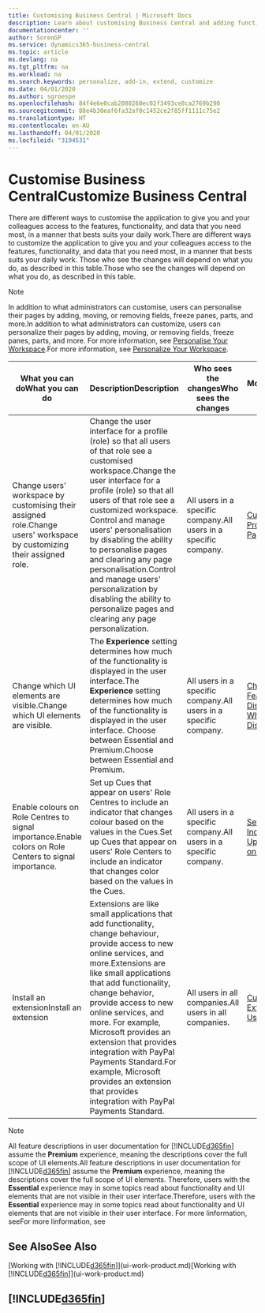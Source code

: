 ```yaml
---
title: Customising Business Central | Microsoft Docs
description: Learn about customising Business Central and adding functionality.
documentationcenter: ''
author: SorenGP
ms.service: dynamics365-business-central
ms.topic: article
ms.devlang: na
ms.tgt_pltfrm: na
ms.workload: na
ms.search.keywords: personalize, add-in, extend, customize
ms.date: 04/01/2020
ms.author: sgroespe
ms.openlocfilehash: 84f4e6e0cab2080260ec02f3493ce8ca2769b290
ms.sourcegitcommit: 88e4b30eaf6fa32af0c1452ce2f85ff1111c75e2
ms.translationtype: HT
ms.contentlocale: en-AU
ms.lasthandoff: 04/01/2020
ms.locfileid: "3194531"
---
```

# <a name="customize-business-central"></a><span data-ttu-id="01ab3-103">Customise Business Central</span><span class="sxs-lookup"><span data-stu-id="01ab3-103">Customize Business Central</span></span>
<span data-ttu-id="01ab3-104">There are different ways to customise the application to give you and your colleagues access to the features, functionality, and data that you need most, in a manner that bests suits your daily work.</span><span class="sxs-lookup"><span data-stu-id="01ab3-104">There are different ways to customize the application to give you and your colleagues access to the features, functionality, and data that you need most, in a manner that bests suits your daily work.</span></span> <span data-ttu-id="01ab3-105">Those who see the changes will depend on what you do, as described in this table.</span><span class="sxs-lookup"><span data-stu-id="01ab3-105">Those who see the changes will depend on what you do, as described in this table.</span></span>

> [!NOTE]
> <span data-ttu-id="01ab3-106">In addition to what administrators can customise, users can personalise their pages by adding, moving, or removing fields, freeze panes, parts, and more.</span><span class="sxs-lookup"><span data-stu-id="01ab3-106">In addition to what administrators can customize, users can personalize their pages by adding, moving, or removing fields, freeze panes, parts, and more.</span></span> <span data-ttu-id="01ab3-107">For more information, see [Personalise Your Workspace](ui-personalization-user.md).</span><span class="sxs-lookup"><span data-stu-id="01ab3-107">For more information, see [Personalize Your Workspace](ui-personalization-user.md).</span></span>

| <span data-ttu-id="01ab3-108">What you can do</span><span class="sxs-lookup"><span data-stu-id="01ab3-108">What you can do</span></span>    |  <span data-ttu-id="01ab3-109">Description</span><span class="sxs-lookup"><span data-stu-id="01ab3-109">Description</span></span>  |  <span data-ttu-id="01ab3-110">Who sees the changes</span><span class="sxs-lookup"><span data-stu-id="01ab3-110">Who sees the changes</span></span>  |  <span data-ttu-id="01ab3-111">More information</span><span class="sxs-lookup"><span data-stu-id="01ab3-111">More information</span></span>  |
|-----|---------------|---------|-------|
|<span data-ttu-id="01ab3-112">Change users' workspace by customising their assigned role.</span><span class="sxs-lookup"><span data-stu-id="01ab3-112">Change users' workspace by customizing their assigned role.</span></span>|<span data-ttu-id="01ab3-113">Change the user interface for a profile (role) so that all users of that role see a customised workspace.</span><span class="sxs-lookup"><span data-stu-id="01ab3-113">Change the user interface for a profile (role) so that all users of that role see a customized workspace.</span></span> <span data-ttu-id="01ab3-114">Control and manage users' personalisation by disabling the ability to personalise pages and clearing any page personalisation.</span><span class="sxs-lookup"><span data-stu-id="01ab3-114">Control and manage users' personalization by disabling the ability to personalize pages and clearing any page personalization.</span></span>|<span data-ttu-id="01ab3-115">All users in a specific company.</span><span class="sxs-lookup"><span data-stu-id="01ab3-115">All users in a specific company.</span></span>|[<span data-ttu-id="01ab3-116">Customise Pages for Profiles</span><span class="sxs-lookup"><span data-stu-id="01ab3-116">Customize Pages for Profiles</span></span>](ui-personalization-manage.md)|
|<span data-ttu-id="01ab3-117">Change which UI elements are visible.</span><span class="sxs-lookup"><span data-stu-id="01ab3-117">Change which UI elements are visible.</span></span>|<span data-ttu-id="01ab3-118">The **Experience** setting determines how much of the functionality is displayed in the user interface.</span><span class="sxs-lookup"><span data-stu-id="01ab3-118">The **Experience** setting determines how much of the functionality is displayed in the user interface.</span></span> <span data-ttu-id="01ab3-119">Choose between Essential and Premium.</span><span class="sxs-lookup"><span data-stu-id="01ab3-119">Choose between Essential and Premium.</span></span>|<span data-ttu-id="01ab3-120">All users in a specific company.</span><span class="sxs-lookup"><span data-stu-id="01ab3-120">All users in a specific company.</span></span>|[<span data-ttu-id="01ab3-121">Change Which Features are Displayed</span><span class="sxs-lookup"><span data-stu-id="01ab3-121">Change Which Features are Displayed</span></span>](ui-experiences.md)|
|<span data-ttu-id="01ab3-122">Enable colours on Role Centres to signal importance.</span><span class="sxs-lookup"><span data-stu-id="01ab3-122">Enable colors on Role Centers to signal importance.</span></span>|<span data-ttu-id="01ab3-123">Set up Cues that appear on users' Role Centres to include an indicator that changes colour based on the values in the Cues.</span><span class="sxs-lookup"><span data-stu-id="01ab3-123">Set up Cues that appear on users' Role Centers to include an indicator that changes color based on the values in the Cues.</span></span>|<span data-ttu-id="01ab3-124">All users in a specific company.</span><span class="sxs-lookup"><span data-stu-id="01ab3-124">All users in a specific company.</span></span>|[<span data-ttu-id="01ab3-125">Set Up a Coloured Indicator on Cues</span><span class="sxs-lookup"><span data-stu-id="01ab3-125">Set Up a Colored Indicator on Cues</span></span>](admin-how-set-up-colored-indicator-on-cues.md)|
|<span data-ttu-id="01ab3-126">Install an extension</span><span class="sxs-lookup"><span data-stu-id="01ab3-126">Install an extension</span></span>|<span data-ttu-id="01ab3-127">Extensions are like small applications that add functionality, change behaviour, provide access to new online services, and more.</span><span class="sxs-lookup"><span data-stu-id="01ab3-127">Extensions are like small applications that add functionality, change behavior, provide access to new online services, and more.</span></span> <span data-ttu-id="01ab3-128">For example, Microsoft provides an extension that provides integration with PayPal Payments Standard.</span><span class="sxs-lookup"><span data-stu-id="01ab3-128">For example, Microsoft provides an extension that provides integration with PayPal Payments Standard.</span></span>|<span data-ttu-id="01ab3-129">All users in all companies.</span><span class="sxs-lookup"><span data-stu-id="01ab3-129">All users in all companies.</span></span>|[<span data-ttu-id="01ab3-130">Customising Using Extensions</span><span class="sxs-lookup"><span data-stu-id="01ab3-130">Customizing Using Extensions</span></span>](ui-extensions.md)|
> [!NOTE]
> <span data-ttu-id="01ab3-131">All feature descriptions in user documentation for [!INCLUDE[d365fin](includes/d365fin_md.md)] assume the **Premium** experience, meaning the descriptions cover the full scope of UI elements.</span><span class="sxs-lookup"><span data-stu-id="01ab3-131">All feature descriptions in user documentation for [!INCLUDE[d365fin](includes/d365fin_md.md)] assume the **Premium** experience, meaning the descriptions cover the full scope of UI elements.</span></span> <span data-ttu-id="01ab3-132">Therefore, users with the **Essential** experience may in some topics read about functionality and UI elements that are not visible in their user interface.</span><span class="sxs-lookup"><span data-stu-id="01ab3-132">Therefore, users with the **Essential** experience may in some topics read about functionality and UI elements that are not visible in their user interface.</span></span> <span data-ttu-id="01ab3-133">For more linformation, see</span><span class="sxs-lookup"><span data-stu-id="01ab3-133">For more linformation, see</span></span>

## <a name="see-also"></a><span data-ttu-id="01ab3-134">See Also</span><span class="sxs-lookup"><span data-stu-id="01ab3-134">See Also</span></span>
<span data-ttu-id="01ab3-135">[Working with [!INCLUDE[d365fin](includes/d365fin_md.md)]](ui-work-product.md)</span><span class="sxs-lookup"><span data-stu-id="01ab3-135">[Working with [!INCLUDE[d365fin](includes/d365fin_md.md)]](ui-work-product.md)</span></span>  

## [!INCLUDE[d365fin](includes/free_trial_md.md)]  
